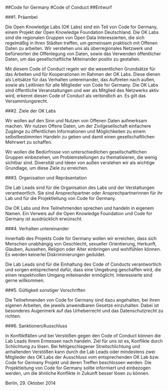 ##Code for Germany
#Code of Conduct
##Entwurf

###1. Präambel

Die Open Knowledge Labs (OK Labs) sind ein Teil von Code for Germany, einem Projekt der Open Knowledge Foundation Deutschland. Die OK Labs sind die regionalen Gruppen von Open Data Interessierten, die sich regelmäßig in ihren Städten treffen, um gemeinsam praktisch mit Offenen Daten zu arbeiten. Wir verstehen uns als überregionales Netzwerk und befürworten die Offenlegung von Daten, sowie das Verwenden öffentlicher Daten, um das gesellschaftliche Miteinander positiv zu gestalten.

Mit diesem Code of Conduct regeln wir die wesentlichen Grundsätze für das Arbeiten und für Kooperationen im Rahmen der OK Labs. Diese dienen als Leitsätze für das Verhalten untereinander, das Auftreten nach außen, sowie als Leitlinien für alle Mitglieder von Code for Germany. Die OK Labs sind öffentliche Veranstaltungen und wer als Mitglied des Netzwerks aktiv wird, erkennt diesen Code of Conduct als verbindlich an. Es gilt das Versammlungsrecht. 

###2. Ziele der OK Labs

Wir wollen auf den Sinn und Nutzen von Offenen Daten aufmerksam machen. Wir nutzen Offene Daten, um der Zivilgesellschaft einfachere Zugänge zu öffentlichen Informationen und Möglichkeiten zu einem selbstbestimmten Handeln zu geben und damit einen gesellschaftlichen Mehrwert zu schaffen.

Wir wollen die Bedürfnisse von unterschiedlichen gesellschaftlichen Gruppen einbeziehen, um Problemstellungen zu thematisieren, die wenig sichtbar sind. Diversität und Ideen von außen verstehen wir als wichtige Grundlage, um diese Ziele zu erreichen.

###3. Organisation und Repräsentation

Die Lab Leads sind für die Organisation des Labs und der Verstaltungen verantwortlich. Sie sind Ansprechpartner oder Ansprechpartnerinnen für ihr Lab und für die Projektleitung von Code for Germany.

Die OK Labs und ihre Teilnehmenden sprechen und handeln in eigenem Namen. Ein Verweis auf die Open Knowledge Foundation und Code for Germany ist ausdrücklich erwünscht.

###4. Verhalten untereinander

Innerhalb des Projekts Code for Germany wollen wir erreichen, dass sich Menschen unabhängig von Geschlecht, sexueller Orientierung, Herkunft, Glauben, Aussehen, Religion oder Alter einbringen und wohlfühlen können. Es werden keinerlei Diskriminierungen geduldet.

Die Lab Leads sind für die Einhaltung des Code of Conducts verantwortlich und sorgen entsprechend dafür, dass eine Umgebung geschaffen wird, die einen respektvollen Umgang miteinander ermöglicht. Interessierte sind gerne willkommen.


###5. Gültigkeit sonstiger Vorschriften

Die Teilnehmenden von Code for Germany sind dazu angehalten, bei ihren eigenen Arbeiten, die jeweils anwendbaren Gesetze einzuhalten. Dabei ist besonderes Augenmerk auf das Urheberrecht und das Datenschutzrecht zu richten.

###6. Sanktionen/Ausschluss

In Konfliktfällen und bei Verstößen gegen den Code of Conduct können die Lab Leads ihrem Ermessen nach handeln. Ziel für uns ist es, Konflikte durch Schlichtung zu lösen. Bei fehlgeschlagener Streitschlichtung und anhaltenden Verstößen kann durch die Lab Leads oder mindestens zwei Mitglieder des OK Labs der Ausschluss vom entsprechenden OK Lab bzw. Code for Germany Projekt und deren Treffen beschlossen werden. Die Projektleitung von Code for Germany sollte informiert und einbezogen werden, um die ähnliche Konflikte in Zukunft besser lösen zu können.


Berlin, 29. Oktober 2014
